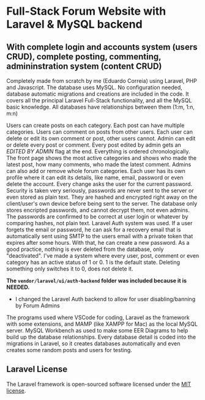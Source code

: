# Full-Stack Forum Website with Laravel & MySQL backend
## With complete login and accounts system (users CRUD), complete posting, commenting, admininstration system (content CRUD)

Completely made from scratch by me (Eduardo Correia) using Laravel, PHP and Javascript.
The database uses MySQL. No configuration needed, database automatic migrations and creations are included in the code.
It covers all the principal Laravel Full-Stack functionality, and all the MySQL basic knowledge.
All databases have relationships between them (1:m, 1:n, m:n)

Users can create posts on each category. Each post can have multiple categories. Users can comment on posts from other users. Each user can delete or edit its own comment or post, other users cannot. Admin can edit or delete every post or comment. Every post edited by admin gets an *EDITED BY ADMIN* flag at the end. Everything is ordered chronologically. The front page shows the most active categories and shows who made the latest post, how many comments, who made the latest comment.
Admins can also add or remove whole forum categories.
Each user has its own profile where it can edit its details, like name, email, password or even delete the account. Every change asks the user for the current password.
Security is taken very seriously, passwords are never sent to the server or even stored as plain text. They are hashed and encrypted right away on the client/user's own device before being sent to the server. The database only stores encripted passwords, and cannot decrypt them, not even admins.
The passwords are confirmed to be correct at user login or whatever by comparing hashes, not plain text.
Laravel Auth system was used. If a user forgets the email or password, he can ask for a recovery email that is automatically sent using SMTP to the users email with a private token that expires after some hours. With that, he can create a new password.
As a good practice, nothing is ever deleted from the database, only "deactivated". I've made a system where every user, post, comment or even category has an active status of 1 or 0. 1 is the default state. Deleting something only switches it to 0, does not delete it.

**The `vendor/laravel/ui/auth-backend` folder was included because it is NEEDED.**
* I changed the Laravel Auth backend to allow for user disabling/banning by Forum Admins

The programs used where VSCode for coding, Laravel as the framework with some extensions, and MAMP (like XAMPP for Mac) as the local MySQL server.
MySQL Workbench as used to make some EER Diagrams to help build up the database relationships.
Every database detail is coded into the migrations in Laravel, so it creates databases automatically and even creates some random posts and users for testing.



## Laravel License
The Laravel framework is open-sourced software licensed under the [MIT license](https://opensource.org/licenses/MIT).
